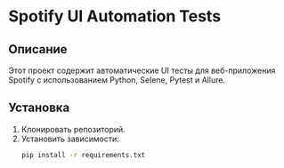 # Spotify UI Automation Tests

## Описание
Этот проект содержит автоматические UI тесты для веб-приложения Spotify с использованием Python, Selene, Pytest и Allure.

## Установка
1. Клонировать репозиторий.
2. Установить зависимости:
   ```bash
   pip install -r requirements.txt
